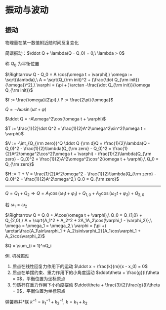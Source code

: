 # 振动与波动

## 振动

物理量在某一数值附近随时间反复变化

简谐振动：$\ddot Q + \lambda(Q - Q_0) = 0,\ \lambda > 0$

称 $Q_0$ 为平衡位置

$\Rightarrow Q - Q_0 = A \cos(\omega t + \varphi),\ \omega := \sqrt{\lambda},\ A = \sqrt{Q_{\rm init}^2 + (\frac{\dot Q_{\rm init}}{\omega})^2},\ \varphi = (\pi + )\arctan -\frac{\dot Q_{\rm init}}{\omega Q_{\rm init}}$

$f := \frac{\omega}{2\pi},\ P := \frac{2\pi}{\omega}$

$\dot Q = -A\omega\sin(\omega t + \varphi)$

$\ddot Q = -A\omega^2\cos(\omega t + \varphi)$

$T := \frac{1}{2}\dot Q^2 = \frac{1}{2}A^2\omega^2\sin^2(\omega t + \varphi)$

$V := -\int_{Q_{\rm zero}}^Q \ddot Q {\rm d}Q = \frac{1}{2}\lambda(Q - Q_0)^2 - \frac{1}{2}\lambda(Q_{\rm zero} - Q_0)^2 = \frac{1}{2}A^2\omega^2\cos^2(\omega t + \varphi) - \frac{1}{2}\lambda(Q_{\rm zero} - Q_0)^2 = \frac{1}{2}A^2\omega^2\cos^2(\omega t + \varphi),\ Q_0 = Q_{\rm zero}$

$H := T + V = \frac{1}{2}A^2\omega^2 - \frac{1}{2}\lambda(Q_{\rm zero} - Q_0)^2 = \frac{1}{2}A^2\omega^2,\ Q_0 = Q_{\rm zero}$

------

$Q = Q_1 + Q_2 \Rightarrow Q = A_1\cos(\omega_1t + \varphi_1) + Q_{1,0} + A_2\cos(\omega_2t + \varphi_2) + Q_{2,0}$

若 $\omega_1 = \omega_2$

$\Rightarrow Q = Q_0 + A\cos(\omega t + \varphi),\ Q_0 = Q_{1,0} + Q_{2,0},\ A = \sqrt{A_1^2 + A_2^2 + 2A_1A_2\cos(\varphi_1 - \varphi_2)},\ \omega = \omega_1 = \omega_2,\ \varphi = (\pi +) \arctan\frac{A_1\sin\varphi_1 + A_2\sin\varphi_2}{A_1\cos\varphi_1 + A_2\cos\varphi_2}$

$Q = \sum_{i = 1}^nQ_i

例. 机械振动

1. 质点在线性回复力作用下的运动 $\ddot x + \frac{k}{m}(x - x_0) = 0$
2. 质点在单摆约束、重力作用下的小角度运动 $\ddot\theta + \frac{g}{l}\theta = 0$，平衡位置为坐标原点
3. 匀质杆在重力作用下小角度摆动 $\ddot\theta + \frac{3}{2}\frac{g}{l}\theta = 0$，平衡位置为坐标原点

弹簧串并*联 $k^{-1} = k_1^{-1} + k_2^{-1},\ k = k_1 + k_2$
